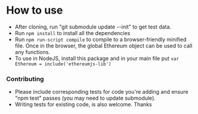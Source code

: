 # How to use

* After cloning, run "git submodule update --init" to get test data.
* Run `npm install` to install all the dependencies
* Run `npm run-script compile` to compile to a browser-friendly minified file. Once in the browser, the global Ethereum object can be used to call any functions.
* To use in NodeJS, install this package and in your main file put `var Ethereum = include('ethereumjs-lib')`

### Contributing

* Please include corresponding tests for code you're adding and ensure "npm test" passes (you may need to update submodule).
* Writing tests for existing code, is also welcome.  Thanks
